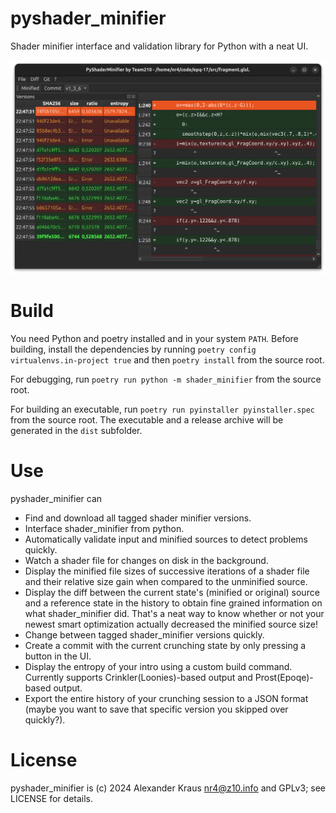 # pyshader_minifier
Shader minifier interface and validation library for Python with a neat UI.

![Screenshot](https://github.com/LeStahL/pyshader_minifier/blob/main/screenshot.png?raw=true)

# Build
You need Python and poetry installed and in your system `PATH`. Before building, install the dependencies by running `poetry config virtualenvs.in-project true` and then `poetry install` from the source root.

For debugging, run `poetry run python -m shader_minifier` from the source root.

For building an executable, run `poetry run pyinstaller pyinstaller.spec` from the source root. The executable and a release archive will be generated in the `dist` subfolder.

# Use
pyshader_minifier can
* Find and download all tagged shader minifier versions.
* Interface shader_minifier from python.
* Automatically validate input and minified sources to detect problems quickly.
* Watch a shader file for changes on disk in the background.
* Display the minified file sizes of successive iterations of a shader file and their relative size gain when compared to the unminified source.
* Display the diff between the current state's (minified or original) source and a reference state in the history to obtain fine grained information on what shader_minifier did. That's a neat way to know whether or not your newest smart optimization actually decreased the minified source size!
* Change between tagged shader_minifier versions quickly.
* Create a commit with the current crunching state by only pressing a button in the UI.
* Display the entropy of your intro using a custom build command. Currently supports Crinkler(Loonies)-based output and Prost(Epoqe)-based output.
* Export the entire history of your crunching session to a JSON format (maybe you want to save that specific version you skipped over quickly?).

# License
pyshader_minifier is (c) 2024 Alexander Kraus <nr4@z10.info> and GPLv3; see LICENSE for details.
